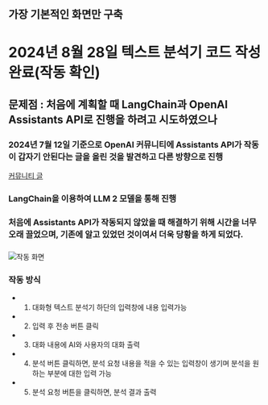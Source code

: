 ## 가장 기본적인 화면만 구축

# 2024년 8월 28일 텍스트 분석기 코드 작성 완료(작동 확인)


## 문제점 : 처음에 계획할 때 LangChain과 OpenAI Assistants API로 진행을 하려고 시도하였으나
### 2024년 7월 12일 기준으로 OpenAI 커뮤니티에 Assistants API가 작동이 갑자기 안된다는 글을 올린 것을 발견하고 다른 방향으로 진행
[커뮤니티 글](https://community.openai.com/t/is-the-assistants-api-down/863345)
### LangChain을 이용하여 LLM 2 모델을 통해 진행
### 처음에 Assistants API가 작동되지 않았을 때 해결하기 위해 시간을 너무 오래 끌었으며, 기존에 알고 있었던 것이여서 더욱 당황을 하게 되었다.

###
![작동 화면](img/Screenshot2024-08-28.png)
### 작동 방식
- 1. 대화형 텍스트 분석기 하단의 입력창에 내용 입력가능
- 2. 입력 후 전송 버튼 클릭
- 3. 대화 내용에 AI와 사용자의 대화 출력
- 4. 분석 버튼 클릭하면, 분석 요청 내용을 적을 수 있는 입력창이 생기며 분석을 원하는 부분에 대한 입력 가능
- 5. 분석 요청 버튼을 클릭하면, 분석 결과 출력